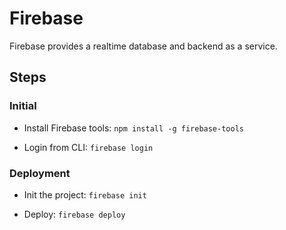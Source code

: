 # Firebase

Firebase provides a realtime database and backend as a service.


## Steps

### Initial

- Install Firebase tools: `npm install -g firebase-tools`

- Login from CLI: `firebase login`

### Deployment

- Init the project: `firebase init`

- Deploy: `firebase deploy`
